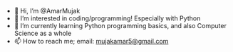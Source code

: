 - 👋 Hi, I’m @AmarMujak
- 👀 I’m interested in coding/programming! Especially with Python
- 🌱 I’m currently learning Python programming basics, and also Computer Science as a whole
- 📫 How to reach me; email: mujakamar5@gmail.com

<!---
AmarMujak/AmarMujak is a ✨ special ✨ repository because its `README.md` (this file) appears on your GitHub profile.
You can click the Preview link to take a look at your changes.
--->
